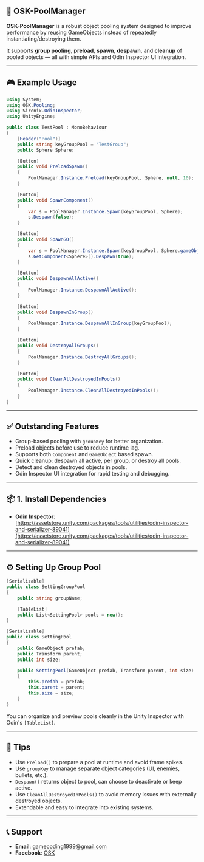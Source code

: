 ## 🔁 OSK-PoolManager

**OSK-PoolManager** is a robust object pooling system designed to improve performance by reusing GameObjects instead of repeatedly instantiating/destroying them.

It supports **group pooling**, **preload**, **spawn**, **despawn**, and **cleanup** of pooled objects — all with simple APIs and Odin Inspector UI integration.

---

## 🎮 Example Usage

```csharp
using System;
using OSK.Pooling;
using Sirenix.OdinInspector;
using UnityEngine;

public class TestPool : MonoBehaviour
{
    [Header("Pool")] 
    public string keyGroupPool = "TestGroup";
    public Sphere Sphere;

    [Button]
    public void PreloadSpawn()
    {
        PoolManager.Instance.Preload(keyGroupPool, Sphere, null, 10);
    }

    [Button]
    public void SpawnComponent()
    {
        var s = PoolManager.Instance.Spawn(keyGroupPool, Sphere);
        s.Despawn(false);
    }

    [Button]
    public void SpawnGO()
    {
        var s = PoolManager.Instance.Spawn(keyGroupPool, Sphere.gameObject);
        s.GetComponent<Sphere>().Despawn(true);
    }

    [Button]
    public void DespawnAllActive()
    {
        PoolManager.Instance.DespawnAllActive();
    }

    [Button]
    public void DespawnInGroup()
    {
        PoolManager.Instance.DespawnAllInGroup(keyGroupPool);
    }

    [Button]
    public void DestroyAllGroups()
    {
        PoolManager.Instance.DestroyAllGroups();
    }

    [Button]
    public void CleanAllDestroyedInPools()
    {
        PoolManager.Instance.CleanAllDestroyedInPools();
    }
}
```

---

## ✅ Outstanding Features

- Group-based pooling with `groupKey` for better organization.
- Preload objects before use to reduce runtime lag.
- Supports both `Component` and `GameObject` based spawn.
- Quick cleanup: despawn all active, per group, or destroy all pools.
- Detect and clean destroyed objects in pools.
- Odin Inspector UI integration for rapid testing and debugging.

---

## 📦 1. Install Dependencies

- **Odin Inspector**:  
  [https://assetstore.unity.com/packages/tools/utilities/odin-inspector-and-serializer-89041](https://assetstore.unity.com/packages/tools/utilities/odin-inspector-and-serializer-89041)

---

## ⚙️ Setting Up Group Pool

```csharp
[Serializable]
public class SettingGroupPool
{
    public string groupName;

    [TableList]
    public List<SettingPool> pools = new();
}

[Serializable]
public class SettingPool
{
    public GameObject prefab;
    public Transform parent;
    public int size;

    public SettingPool(GameObject prefab, Transform parent, int size)
    {
        this.prefab = prefab;
        this.parent = parent;
        this.size = size;
    }
}
```

You can organize and preview pools cleanly in the Unity Inspector with Odin's `[TableList]`.

---

## 📌 Tips

- Use `Preload()` to prepare a pool at runtime and avoid frame spikes.
- Use `groupKey` to manage separate object categories (UI, enemies, bullets, etc.).
- `Despawn()` returns object to pool, can choose to deactivate or keep active.
- Use `CleanAllDestroyedInPools()` to avoid memory issues with externally destroyed objects.
- Extendable and easy to integrate into existing systems.

---

## 📞 Support

- **Email**:  [gamecoding1999@gmail.com](mailto:gamecoding1999@gmail.com)  
- **Facebook**: [OSK](https://www.facebook.com/xOskx/)